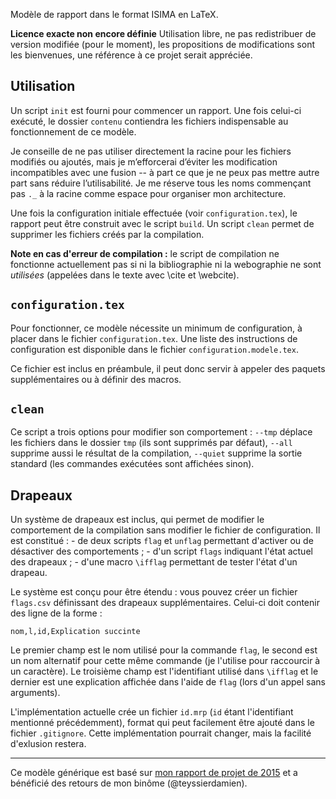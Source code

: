 Modèle de rapport dans le format ISIMA en LaTeX.

**Licence exacte non encore définie** Utilisation libre, ne pas redistribuer de
version modifiée (pour le moment), les propositions de modifications sont les
bienvenues, une référence à ce projet serait appréciée.

Utilisation
----

Un script `init` est fourni pour commencer un rapport. Une fois celui-ci
exécuté, le dossier `contenu` contiendra les fichiers indispensable au
fonctionnement de ce modèle.

Je conseille de ne pas utiliser directement la racine pour les fichiers modifiés
ou ajoutés, mais je m’efforcerai d’éviter les modification incompatibles avec
une fusion -- à part ce que je ne peux pas mettre autre part sans réduire
l’utilisabilité. Je me réserve tous les noms commençant pas `._` à la racine
comme espace pour organiser mon architecture.

Une fois la configuration initiale effectuée (voir `configuration.tex`),
le rapport peut être construit avec le script `build`. Un script `clean`
permet de supprimer les fichiers créés par la compilation.

**Note en cas d'erreur de compilation :** le script de compilation ne fonctionne
actuellement pas si ni la bibliographie ni la webographie ne sont *utilisées*
(appelées dans le texte avec \cite et \webcite).

`configuration.tex`
----
Pour fonctionner, ce modèle nécessite un minimum de configuration, à placer dans
le fichier `configuration.tex`. Une liste des instructions de
configuration est disponible dans le fichier `configuration.modele.tex`.

Ce fichier est inclus en préambule, il peut donc servir à appeler des paquets
supplémentaires ou à définir des macros.

`clean`
----
Ce script a trois options pour modifier son comportement : `--tmp` déplace les
fichiers dans le dossier `tmp` (ils sont supprimés par défaut), `--all`
supprime aussi le résultat de la compilation, `--quiet` supprime la sortie
standard (les commandes exécutées sont affichées sinon).

Drapeaux
----
Un système de drapeaux est inclus, qui permet de modifier le comportement de la
compilation sans modifier le fichier de configuration. Il est constitué :
    - de deux scripts `flag` et `unflag` permettant d'activer ou de
      désactiver des comportements ;
    - d'un script `flags` indiquant l'état actuel des drapeaux ;
    - d'une macro `\ifflag` permettant de tester l'état d'un drapeau.

Le système est conçu pour être étendu : vous pouvez créer un fichier
`flags.csv` définissant des drapeaux supplémentaires. Celui-ci doit contenir
des ligne de la forme :

    nom,l,id,Explication succinte

Le premier champ est le nom utilisé pour la commande `flag`, le second est un
nom alternatif pour cette même commande (je l'utilise pour raccourcir à un
caractère). Le troisième champ est l'identifiant utilisé dans `\ifflag` et le
dernier est une explication affichée dans l'aide de `flag` (lors d'un appel
sans arguments).

L'implémentation actuelle crée un fichier `id.mrp` (`id` étant l'identifiant
mentionné précédemment), format qui peut facilement être ajouté dans le fichier
`.gitignore`. Cette implémentation pourrait changer, mais la facilité
d'exlusion restera.

----

Ce modèle générique est basé sur [mon rapport de projet de 2015](https://github.com/Guimier/projet2-rapport) et a bénéficié des retours de mon binôme (@teyssierdamien).
